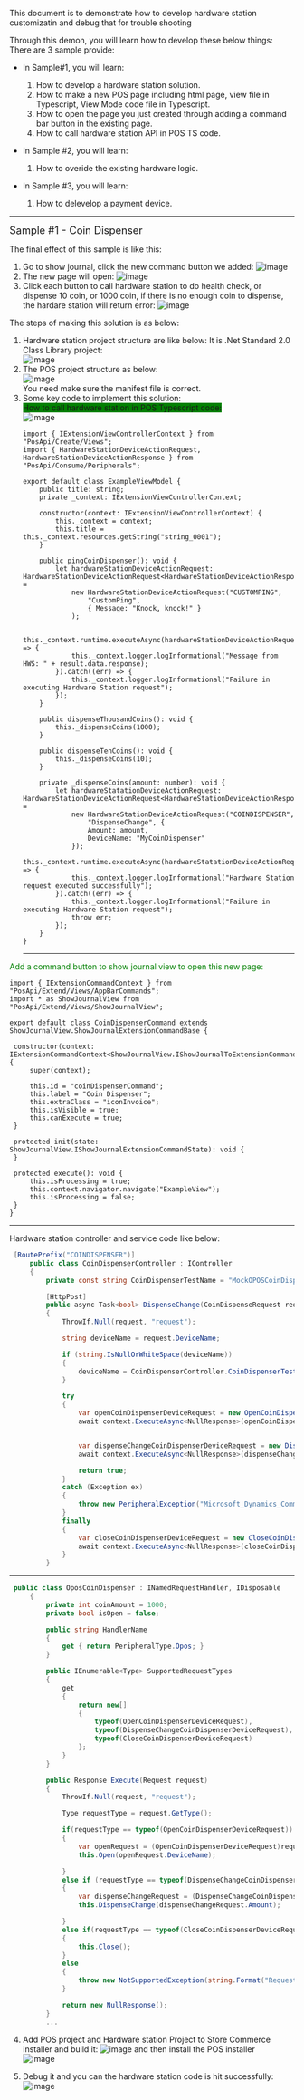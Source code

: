 This document is to demonstrate how to develop hardware station customizatin and debug that for trouble shooting

Through this demon, you will learn how to develop these below things:
There are 3 sample provide:

* In Sample#1, you will learn: <br/>
  1. How to develop a hardware station solution.
  2. How to make a new POS page including html page, view file in Typescript,  View Mode code file in Typescript.
  3. How to open the page you just created through adding a command bar button in the existing page.
  4. How to call hardware station API  in POS TS  code.

* In Sample #2, you will learn: <br/>
  1. How to overide the existing hardware logic.

* In Sample #3, you will learn: <br/>
  1. How to delevelop a payment device.

<hr/>

<font size="4">Sample #1 -  Coin Dispenser</font>

The final effect of this sample is like this:

1. Go to show journal, click the new command button we added:
   ![image](https://user-images.githubusercontent.com/14832260/184473152-d17c3aa2-8718-465c-a965-c65342e4dba0.png)
2. The new page will open:
    ![image](https://user-images.githubusercontent.com/14832260/184473213-68e41a46-7d04-4788-8093-81ec8494f012.png)
3. Click each button to call hardware station to do health check, or dispense 10 coin, or 1000 coin,  if there is no enough coin to dispense, the hardare station will return error:
    ![image](https://user-images.githubusercontent.com/14832260/184473324-1d7a3024-0625-4aeb-aede-ea573519da60.png)


The steps of making this solution is as below:
1. Hardware station project structure are like below:
    It is .Net Standard 2.0 Class Library project:<br/>
   ![image](https://user-images.githubusercontent.com/14832260/184473410-2e0f69d1-a79e-4d27-abf3-73c8749ab881.png)
2. The POS project structure as below:<br/>
    ![image](https://user-images.githubusercontent.com/14832260/184473506-7b4b6daa-7be5-4626-af2d-f9e89b967262.png)
    <br/>You need make sure the manifest file is correct.
3.  Some key code to implement this solution:<br/>
     <font style="background: green">How to call hardware station in POS  Typescript code:</font><br/>
    ![image](https://user-images.githubusercontent.com/14832260/184473676-fb37c5d8-6437-4019-bfd2-78d631f31920.png)
    ```TS
    import { IExtensionViewControllerContext } from "PosApi/Create/Views";
    import { HardwareStationDeviceActionRequest, HardwareStationDeviceActionResponse } from "PosApi/Consume/Peripherals";

    export default class ExampleViewModel {
        public title: string;
        private _context: IExtensionViewControllerContext;

        constructor(context: IExtensionViewControllerContext) {
            this._context = context;
            this.title = this._context.resources.getString("string_0001");
        }

        public pingCoinDispenser(): void {
            let hardwareStationDeviceActionRequest: HardwareStationDeviceActionRequest<HardwareStationDeviceActionResponse> =
                new HardwareStationDeviceActionRequest("CUSTOMPING",
                    "CustomPing",
                    { Message: "Knock, knock!" }
                );

            this._context.runtime.executeAsync(hardwareStationDeviceActionRequest).then((result) => {
                this._context.logger.logInformational("Message from HWS: " + result.data.response);
            }).catch((err) => {
                this._context.logger.logInformational("Failure in executing Hardware Station request");
            });
        }

        public dispenseThousandCoins(): void {
            this._dispenseCoins(1000);
        }

        public dispenseTenCoins(): void {
            this._dispenseCoins(10);
        }

        private _dispenseCoins(amount: number): void {
            let hardwareStatationDeviceActionRequest: HardwareStationDeviceActionRequest<HardwareStationDeviceActionResponse> =
                new HardwareStationDeviceActionRequest("COINDISPENSER",
                    "DispenseChange", {
                    Amount: amount,
                    DeviceName: "MyCoinDispenser"
                });
            this._context.runtime.executeAsync(hardwareStatationDeviceActionRequest).then(() => {
                this._context.logger.logInformational("Hardware Station request executed successfully");
            }).catch((err) => {
                this._context.logger.logInformational("Failure in executing Hardware Station request");
                throw err;
            });
        }
    }
    ```
    <hr/>
   <font color='green'> Add a command button to show journal view to open this new page:</font><br/>
   ```TS
   import { IExtensionCommandContext } from "PosApi/Extend/Views/AppBarCommands";
import * as ShowJournalView from "PosApi/Extend/Views/ShowJournalView";

export default class CoinDispenserCommand extends ShowJournalView.ShowJournalExtensionCommandBase {

    constructor(context: IExtensionCommandContext<ShowJournalView.IShowJournalToExtensionCommandMessageTypeMap>) {
        super(context);

        this.id = "coinDispenserCommand";
        this.label = "Coin Dispenser";
        this.extraClass = "iconInvoice";
        this.isVisible = true;
        this.canExecute = true;
    }

    protected init(state: ShowJournalView.IShowJournalExtensionCommandState): void {
    }

    protected execute(): void {
        this.isProcessing = true;
        this.context.navigator.navigate("ExampleView");
        this.isProcessing = false;
    }
}
   ```
   <hr/>
   Hardware station controller and service code like below:<br/>
   
   ```C#
    [RoutePrefix("COINDISPENSER")]
        public class CoinDispenserController : IController
        {
            private const string CoinDispenserTestName = "MockOPOSCoinDispenser";

            [HttpPost]
            public async Task<bool> DispenseChange(CoinDispenseRequest request, IEndpointContext context)
            {
                ThrowIf.Null(request, "request");

                string deviceName = request.DeviceName;

                if (string.IsNullOrWhiteSpace(deviceName))
                {
                    deviceName = CoinDispenserController.CoinDispenserTestName;
                }

                try
                {
                    var openCoinDispenserDeviceRequest = new OpenCoinDispenserDeviceRequest(deviceName, null);
                    await context.ExecuteAsync<NullResponse>(openCoinDispenserDeviceRequest);


                    var dispenseChangeCoinDispenserDeviceRequest = new DispenseChangeCoinDispenserDeviceRequest(request.Amount);
                    await context.ExecuteAsync<NullResponse>(dispenseChangeCoinDispenserDeviceRequest);

                    return true;
                }
                catch (Exception ex)
                {
                    throw new PeripheralException("Microsoft_Dynamics_Commerce_HardwareStation_CoinDispenser_Error", ex.Message, ex);
                }
                finally
                {
                    var closeCoinDispenserDeviceRequest = new CloseCoinDispenserDeviceRequest();
                    await context.ExecuteAsync<NullResponse>(closeCoinDispenserDeviceRequest);
                }
            }
   ```
   <hr/>
   
   ```C#
    public class OposCoinDispenser : INamedRequestHandler, IDisposable
        {
            private int coinAmount = 1000;
            private bool isOpen = false;

            public string HandlerName
            {
                get { return PeripheralType.Opos; }
            }

            public IEnumerable<Type> SupportedRequestTypes
            {
                get
                {
                    return new[]
                    {
                        typeof(OpenCoinDispenserDeviceRequest),
                        typeof(DispenseChangeCoinDispenserDeviceRequest),
                        typeof(CloseCoinDispenserDeviceRequest)
                    };
                }
            }

            public Response Execute(Request request)
            {
                ThrowIf.Null(request, "request");

                Type requestType = request.GetType();

                if(requestType == typeof(OpenCoinDispenserDeviceRequest))
                {
                    var openRequest = (OpenCoinDispenserDeviceRequest)request;
                    this.Open(openRequest.DeviceName);

                }
                else if (requestType == typeof(DispenseChangeCoinDispenserDeviceRequest))
                {
                    var dispenseChangeRequest = (DispenseChangeCoinDispenserDeviceRequest)request;
                    this.DispenseChange(dispenseChangeRequest.Amount);

                }
                else if(requestType == typeof(CloseCoinDispenserDeviceRequest))
                {
                    this.Close();
                }
                else
                {
                    throw new NotSupportedException(string.Format("Request '{0}' is not supported", requestType));
                }

                return new NullResponse();
            }
            ...
   ```
   4. Add POS project and Hardware station Project to Store Commerce installer and build it:
      ![image](https://user-images.githubusercontent.com/14832260/184474503-ddc3a665-9874-497f-86be-9effc62b0723.png)
      and then install the POS installer<br/>
      ![image](https://user-images.githubusercontent.com/14832260/184474528-ca71a855-e68c-4033-8eac-da08f3c400d4.png)
      
   5. Debug it and you can the hardware station code is hit successfully:
      ![image](https://user-images.githubusercontent.com/14832260/184474581-082ec8d5-04ae-4fba-9d53-57dedef7451f.png)

